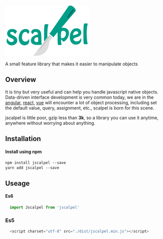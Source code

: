
![](./logo/logox3.png)

A small feature library that makes it easier to manipulate objects
## Overview

It is tiny but very useful and can help you handle javascript native objects. Data-driven interface development is very common today, we are in the [angular](https://github.com/angular/angular), [react](http://www.github.com/facebook/react), [vue](http://www.github.com/vuejs/vue) will encounter a lot of object processing, including set the default value, query, assignment, etc., scalpel is born for this scene.

jscalpel is little poor, gzip less than **3k**, so a library you can use it anytime, anywhere without worrying about anything.

## Installation

#### Install using npm 
``` 
npm install jscalpel --save
yarn add jscalpel --save
```

## Useage

#### Es6
```javascript
  import Jscalpel from 'jscalpel'
```
### Es5
```javascript
  <script charset="utf-8" src="./dist/jscalpel.min.js"></script>
```

